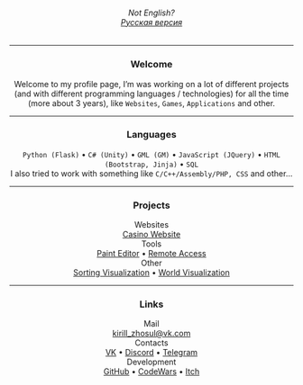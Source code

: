 
<h6 align="center">Not English?<br><a href="https://kirillzhosul.github.io/ru/">Русская версия</a></h6>
<hr>

<h3 align="center">Welcome</h3>
<p align="center">
  Welcome to my profile page, I’m was working on a lot of different projects (and with different programming languages / technologies) for all the time (more about 3 years), like <code>Websites</code>, <code>Games</code>, <code>Applications</code> and other.<br>

</p>
<hr>
<h3 align="center">Languages</h3>
<p align="center">
<code>Python (Flask)</code> • <code>C# (Unity)</code> • <code>GML (GM)</code> • <code>JavaScript (JQuery)</code> • <code>HTML (Bootstrap, Jinja)</code> • <code>SQL</code><br>
I also tried to work with something like <code>C/C++/Assembly/PHP, CSS</code> and other...
</p>

<hr>

<h3 align="center">Projects</h3>
<p align="center">
  <div align="center">
    Websites<br>
    <a href="https://github.com/kirillzhosul/web-casino">Casino Website</a>
  </div>
  <div align="center">
    Tools<br>
    <a href="https://github.com/kirillzhosul/gamemaker-paint-editor">Paint Editor</a> • <a href="https://github.com/kirillzhosul/python-remote-access">Remote Access</a>
  </div>
  <div align="center">
    Other<br>
    <a href="https://github.com/kirillzhosul/gamemaker-sorting-visualization">Sorting Visualization</a> • <a href="https://github.com/kirillzhosul/gamemaker-world-generation">World Visualization</a>
  </div>
</p>

<hr>
<h3 align="center">Links</h3>
<p align="center">
  Mail<br>
  <a href="mailto: kirill_zhosul@vk.com">kirill_zhosul@vk.com</a><br>
  Contacts<br>
  <a href="https://vk.com/kirillzhosul">VK</a> •
  <a href="https://discordapp.com/users/636928558203273216/">Discord</a> •
  <a href="https://t.me/kirillzhosul">Telegram</a><br>
  Development<br>
  <a href="https://github.com/kirillzhosul">GitHub</a> •
  <a href="https://www.codewars.com/users/Kirill%20Zhosul">CodeWars</a> •
  <a href="https://kirillzhosul.itch.io/">Itch</a>
</p>
